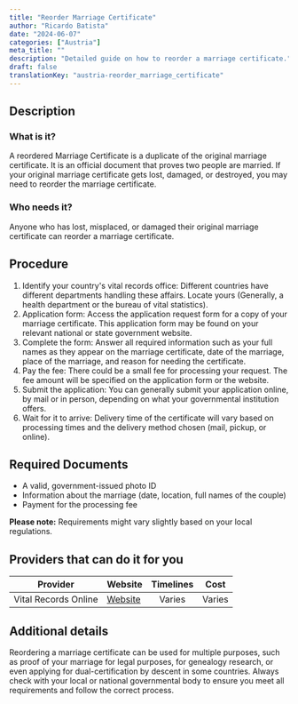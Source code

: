 ```yaml
---
title: "Reorder Marriage Certificate"
author: "Ricardo Batista"
date: "2024-06-07"
categories: ["Austria"]
meta_title: ""
description: "Detailed guide on how to reorder a marriage certificate."
draft: false
translationKey: "austria-reorder_marriage_certificate"
---
```


## Description
### What is it?
A reordered Marriage Certificate is a duplicate of the original marriage certificate. It is an official document that proves two people are married. If your original marriage certificate gets lost, damaged, or destroyed, you may need to reorder the marriage certificate.

### Who needs it?
Anyone who has lost, misplaced, or damaged their original marriage certificate can reorder a marriage certificate.

## Procedure

1. Identify your country's vital records office: Different countries have different departments handling these affairs. Locate yours (Generally, a health department or the bureau of vital statistics).
2. Application form: Access the application request form for a copy of your marriage certificate. This application form may be found on your relevant national or state government website.
3. Complete the form: Answer all required information such as your full names as they appear on the marriage certificate, date of the marriage, place of the marriage, and reason for needing the certificate.
4. Pay the fee: There could be a small fee for processing your request. The fee amount will be specified on the application form or the website.
5. Submit the application: You can generally submit your application online, by mail or in person, depending on what your governmental institution offers.
6. Wait for it to arrive: Delivery time of the certificate will vary based on processing times and the delivery method chosen (mail, pickup, or online).

## Required Documents

- A valid, government-issued photo ID
- Information about the marriage (date, location, full names of the couple)
- Payment for the processing fee

**Please note:** Requirements might vary slightly based on your local regulations.

## Providers that can do it for you

| Provider        |     Website     |     Timelines    |       Cost      |
| --------------- | --------------- |  :-------------: | :-------------: |
| Vital Records Online    |  [Website](https://www.vitalrecordsonline.com/)   |   Varies   | Varies |

## Additional details
Reordering a marriage certificate can be used for multiple purposes, such as proof of your marriage for legal purposes, for genealogy research, or even applying for dual-certification by descent in some countries. Always check with your local or national governmental body to ensure you meet all requirements and follow the correct process.
